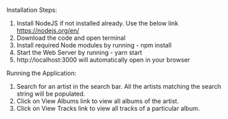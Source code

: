 Installation Steps:

1. Install NodeJS if not installed already. Use the below link https://nodejs.org/en/
2. Download the code and open terminal
3. Install required Node modules by running - npm install
4. Start the Web Server by running - yarn start
5. http://localhost:3000 will automatically open in your browser

Running the Application:

1. Search for an artist in the search bar. All the artists matching the search string will be populated.
2. Click on View Albums link to view all albums of the artist.
3. Click on View Tracks link to view all tracks of a particular album.